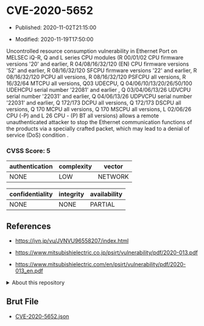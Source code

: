 # CVE-2020-5652

- Published: 2020-11-02T21:15:00

- Modified: 2020-11-19T17:50:00

Uncontrolled resource consumption vulnerability in Ethernet Port on MELSEC iQ-R, Q and L series CPU modules (R 00/01/02 CPU firmware versions '20' and earlier, R 04/08/16/32/120 (EN) CPU firmware versions '52' and earlier, R 08/16/32/120 SFCPU firmware versions '22' and earlier, R 08/16/32/120 PCPU all versions, R 08/16/32/120 PSFCPU all versions, R 16/32/64 MTCPU all versions, Q03 UDECPU, Q 04/06/10/13/20/26/50/100 UDEHCPU serial number '22081' and earlier , Q 03/04/06/13/26 UDVCPU serial number '22031' and earlier, Q 04/06/13/26 UDPVCPU serial number '22031' and earlier, Q 172/173 DCPU all versions, Q 172/173 DSCPU all versions, Q 170 MCPU all versions, Q 170 MSCPU all versions, L 02/06/26 CPU (-P) and L 26 CPU - (P) BT all versions) allows a remote unauthenticated attacker to stop the Ethernet communication functions of the products via a specially crafted packet, which may lead to a denial of service (DoS) condition .

### CVSS Score: **5**

| authentication | complexity | vector |
| --- | --- | --- |
| NONE | LOW | NETWORK |

| confidentiality | integrity | availability |
| --- | --- | --- |
| NONE | NONE | PARTIAL |

## References

* https://jvn.jp/vu/JVNVU96558207/index.html

* https://www.mitsubishielectric.co.jp/psirt/vulnerability/pdf/2020-013.pdf

* https://www.mitsubishielectric.com/en/psirt/vulnerability/pdf/2020-013_en.pdf

<details>
<summary>About this repository</summary> 

  This repository is part of the project [Live Hack CVE](https://github.com/Live-Hack-CVE). Main website can be found [www.live-hack.org](https://www.live-hack.org) 
  
  Made by [Sn0wAlice](https://github.com/Sn0wAlice) for the people that care about security and need to have a feed of the latest CVEs. Hope you enjoy it, don't forget to star the repo and follow me on [Twitter](https://twitter.com/Sn0wAlice) and [Github](https://github.com/Sn0wAlice). And that is my [personnal website](https://www.alice-snow.me/)

  - [Home Page](https://github.com/Live-Hack-CVE)
  - [Framework](https://github.com/Live-Hack-CVE/cve-framework)
  - [CVE database](https://github.com/Live-Hack-CVE/full_database)
  - [Changelog](https://github.com/Live-Hack-CVE/Changelog)
</details>

## Brut File

* [CVE-2020-5652.json](https://raw.githubusercontent.com/Live-Hack-CVE/full_database/main/cves/2020/CVE-2020-5652.json)

